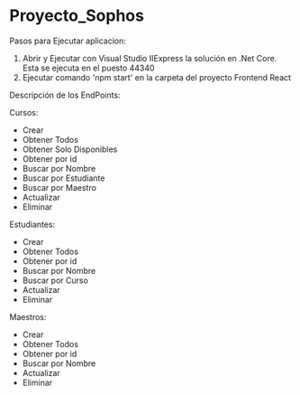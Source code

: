 # Proyecto_Sophos


Pasos para Ejecutar aplicacion:

1. Abrir y Ejecutar con Visual Studio IIExpress la solución en .Net Core. Esta se ejecuta en el puesto 44340
2. Ejecutar comando 'npm start' en la carpeta del proyecto Frontend React


Descripción de los EndPoints:

Cursos:
- Crear
- Obtener Todos
- Obtener Solo Disponibles
- Obtener por id
- Buscar por Nombre
- Buscar por Estudiante
- Buscar por Maestro
- Actualizar
- Eliminar

Estudiantes:
- Crear
- Obtener Todos
- Obtener por id
- Buscar por Nombre
- Buscar por Curso
- Actualizar
- Eliminar

Maestros:
- Crear
- Obtener Todos
- Obtener por id
- Buscar por Nombre
- Actualizar
- Eliminar

